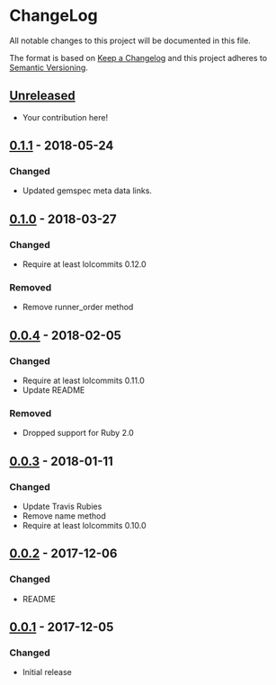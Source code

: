 # ChangeLog

All notable changes to this project will be documented in this file.

The format is based on [Keep a Changelog][KeepAChangelog] and this project
adheres to [Semantic Versioning][Semver].

## [Unreleased]

- Your contribution here!

## [0.1.1] - 2018-05-24
### Changed
- Updated gemspec meta data links.

## [0.1.0] - 2018-03-27
### Changed
- Require at least lolcommits 0.12.0

### Removed
- Remove runner_order method

## [0.0.4] - 2018-02-05
### Changed
- Require at least lolcommits 0.11.0
- Update README

### Removed
- Dropped support for Ruby 2.0

## [0.0.3] - 2018-01-11
### Changed
- Update Travis Rubies
- Remove name method
- Require at least lolcommits 0.10.0

## [0.0.2] - 2017-12-06
### Changed
- README

## [0.0.1] - 2017-12-05
### Changed
- Initial release

[Unreleased]: https://github.com/lolcommits/lolcommits-flowdock/compare/v0.1.1...HEAD
[0.1.1]: https://github.com/lolcommits/lolcommits-flowdock/compare/v0.1.0...v0.1.1
[0.1.0]: https://github.com/lolcommits/lolcommits-flowdock/compare/v0.0.4...v0.1.0
[0.0.4]: https://github.com/lolcommits/lolcommits-flowdock/compare/v0.0.3...v0.0.4
[0.0.3]: https://github.com/lolcommits/lolcommits-flowdock/compare/v0.0.2...v0.0.3
[0.0.2]: https://github.com/lolcommits/lolcommits-flowdock/compare/v0.0.1...v0.0.2
[0.0.1]: https://github.com/lolcommits/lolcommits-flowdock/compare/f071e96...v0.0.1
[KeepAChangelog]: http://keepachangelog.com/en/1.0.0/
[Semver]: http://semver.org/spec/v2.0.0.html

